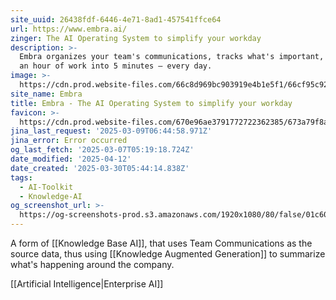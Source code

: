 ```yaml
---
site_uuid: 26438fdf-6446-4e71-8ad1-457541ffce64
url: https://www.embra.ai/
zinger: The AI Operating System to simplify your workday
description: >-
  Embra organizes your team's communications, tracks what's important, and turns
  an hour of work into 5 minutes — every day.
image: >-
  https://cdn.prod.website-files.com/66c8d969bc903919e4b1e5f1/66cf95c92587001d68617c03_OG_card_white.png
site_name: Embra
title: Embra - The AI Operating System to simplify your workday
favicon: >-
  https://cdn.prod.website-files.com/670e96ae3791772722362385/673a79f8a5fe7ade4cb5ad0b_66ccca267ae2edaa3d402a5c_favicon.png
jina_last_request: '2025-03-09T06:44:58.971Z'
jina_error: Error occurred
og_last_fetch: '2025-03-07T05:19:18.724Z'
date_modified: '2025-04-12'
date_created: '2025-03-30T05:44:14.838Z'
tags:
  - AI-Toolkit
  - Knowledge-AI
og_screenshot_url: >-
  https://og-screenshots-prod.s3.amazonaws.com/1920x1080/80/false/01c60da6b88b6488c29e22c565888488ee39a66a9d7c9244fa418259c1987ec1.jpeg
---
```



























































A form of [[Knowledge Base AI]], that uses Team Communications as the source data, thus using [[Knowledge Augmented Generation]] to summarize what's happening around the company.



[[Artificial Intelligence|Enterprise AI]]
